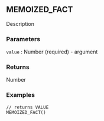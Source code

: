 ## MEMOIZED_FACT

Description

### Parameters
`value` : Number (required) - argument

### Returns
Number

### Examples
```
// returns VALUE
MEMOIZED_FACT()
```